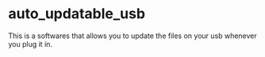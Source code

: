 # auto_updatable_usb
This is a softwares that allows you to update the files on your usb whenever you plug it in.
